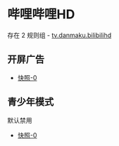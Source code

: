# 哔哩哔哩HD

存在 2 规则组 - [tv.danmaku.bilibilihd](/src/apps/tv.danmaku.bilibilihd.ts)

## 开屏广告

- [快照-0](https://i.gkd.li/import/13031261)

## 青少年模式

默认禁用

- [快照-0](https://i.gkd.li/import/13166639)
